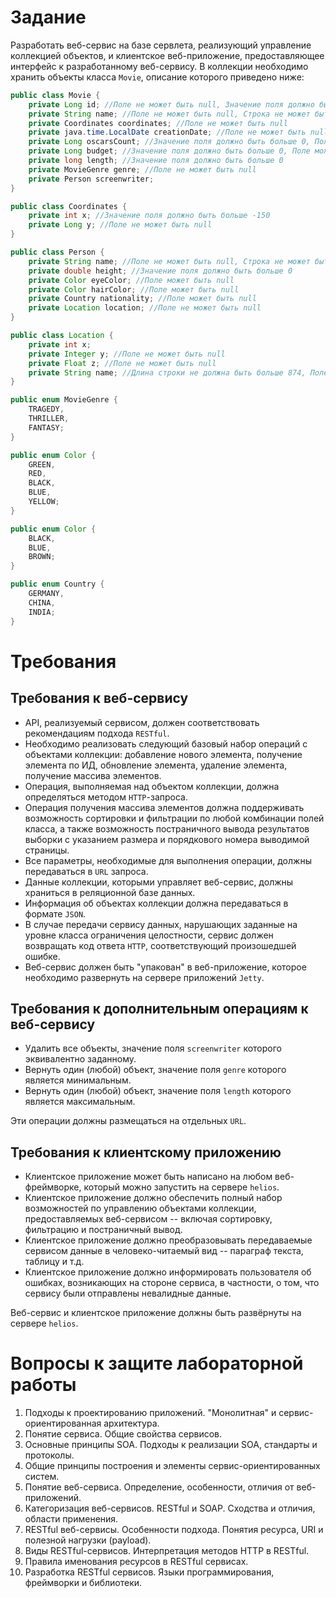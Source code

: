 # Задание

Разработать веб-сервис на базе сервлета, реализующий управление коллекцией объектов, и клиентское веб-приложение,
предоставляющее интерфейс к разработанному веб-сервису. В коллекции необходимо хранить объекты класса `Movie`, описание
которого приведено ниже:

```java
public class Movie {
    private Long id; //Поле не может быть null, Значение поля должно быть больше 0, Значение этого поля должно быть уникальным, Значение этого поля должно генерироваться автоматически
    private String name; //Поле не может быть null, Строка не может быть пустой
    private Coordinates coordinates; //Поле не может быть null
    private java.time.LocalDate creationDate; //Поле не может быть null, Значение этого поля должно генерироваться автоматически
    private Long oscarsCount; //Значение поля должно быть больше 0, Поле не может быть null
    private Long budget; //Значение поля должно быть больше 0, Поле может быть null
    private long length; //Значение поля должно быть больше 0
    private MovieGenre genre; //Поле не может быть null
    private Person screenwriter;
}

public class Coordinates {
    private int x; //Значение поля должно быть больше -150
    private Long y; //Поле не может быть null
}

public class Person {
    private String name; //Поле не может быть null, Строка не может быть пустой
    private double height; //Значение поля должно быть больше 0
    private Color eyeColor; //Поле может быть null
    private Color hairColor; //Поле может быть null
    private Country nationality; //Поле может быть null
    private Location location; //Поле не может быть null
}

public class Location {
    private int x;
    private Integer y; //Поле не может быть null
    private Float z; //Поле не может быть null
    private String name; //Длина строки не должна быть больше 874, Поле может быть null
}

public enum MovieGenre {
    TRAGEDY,
    THRILLER,
    FANTASY;
}

public enum Color {
    GREEN,
    RED,
    BLACK,
    BLUE,
    YELLOW;
}

public enum Color {
    BLACK,
    BLUE,
    BROWN;
}

public enum Country {
    GERMANY,
    CHINA,
    INDIA;
}
```

# Требования

## Требования к веб-сервису

- API, реализуемый сервисом, должен соответствовать рекомендациям подхода `RESTful`.
- Необходимо реализовать следующий базовый набор операций с объектами коллекции: добавление нового элемента, получение
  элемента по ИД, обновление элемента, удаление элемента, получение массива элементов.
- Операция, выполняемая над объектом коллекции, должна определяться методом `HTTP`-запроса.
- Операция получения массива элементов должна поддерживать возможность сортировки и фильтрации по любой комбинации полей
  класса, а также возможность постраничного вывода результатов выборки с указанием размера и порядкового номера
  выводимой страницы.
- Все параметры, необходимые для выполнения операции, должны передаваться в `URL` запроса.
- Данные коллекции, которыми управляет веб-сервис, должны храниться в реляционной базе данных.
- Информация об объектах коллекции должна передаваться в формате `JSON`.
- В случае передачи сервису данных, нарушающих заданные на уровне класса ограничения целостности, сервис должен
  возвращать код ответа `HTTP`, соответствующий произошедшей ошибке.
- Веб-сервис должен быть "упакован" в веб-приложение, которое необходимо развернуть на сервере приложений `Jetty`.

## Требования к дополнительным операциям к веб-сервису

- Удалить все объекты, значение поля `screenwriter` которого эквивалентно заданному.
- Вернуть один (любой) объект, значение поля `genre` которого является минимальным.
- Вернуть один (любой) объект, значение поля `length` которого является максимальным.

Эти операции должны размещаться на отдельных `URL`.

## Требования к клиентскому приложению

- Клиентское приложение может быть написано на любом веб-фреймворке, который можно запустить на сервере `helios`.
- Клиентское приложение должно обеспечить полный набор возможностей по управлению объектами коллекции, предоставляемых
  веб-сервисом -- включая сортировку, фильтрацию и постраничный вывод.
- Клиентское приложение должно преобразовывать передаваемые сервисом данные в человеко-читаемый вид -- параграф текста,
  таблицу и т.д.
- Клиентское приложение должно информировать пользователя об ошибках, возникающих на стороне сервиса, в частности, о
  том, что сервису были отправлены невалидные данные.

Веб-сервис и клиентское приложение должны быть развёрнуты на сервере `helios`.

# Вопросы к защите лабораторной работы

1. Подходы к проектированию приложений. "Монолитная" и сервис-ориентированная архитектура.
2. Понятие сервиса. Общие свойства сервисов.
3. Основные принципы SOA. Подходы к реализации SOA, стандарты и протоколы.
4. Общие принципы построения и элементы сервис-ориентированных систем.
5. Понятие веб-сервиса. Определение, особенности, отличия от веб-приложений.
6. Категоризация веб-сервисов. RESTful и SOAP. Сходства и отличия, области применения.
7. RESTful веб-сервисы. Особенности подхода. Понятия ресурса, URI и полезной нагрузки (payload).
8. Виды RESTful-сервисов. Интерпретация методов HTTP в RESTful.
9. Правила именования ресурсов в RESTful сервисах.
10. Разработка RESTful сервисов. Языки программирования, фреймворки и библиотеки.
